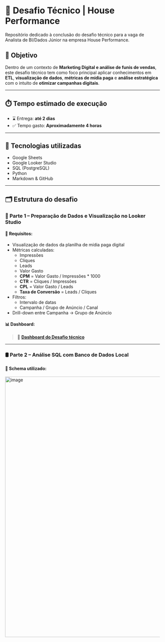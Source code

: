 # 🚀 Desafio Técnico | House Performance

Repositório dedicado à conclusão do desafio técnico para a vaga de Analista de BI/Dados Júnior na empresa House Performance.

## 🎯 Objetivo

Dentro de um contexto de **Marketing Digital e análise de funis de vendas**, este desafio técnico tem como foco principal aplicar conhecimentos em **ETL**, **visualização de dados**, **métricas de mídia paga** e **análise estratégica** com o intuito de **otimizar campanhas digitais**.

---

## ⏱️ Tempo estimado de execução

- ⌛ Entrega: **até 2 dias**
- ✅ Tempo gasto: **Aproximadamente 4 horas**

---

## 🧪 Tecnologias utilizadas

- Google Sheets
- Google Looker Studio
- SQL (PostgreSQL)
- Python
- Markdown & GitHub

---

## 🗂️ Estrutura do desafio

### 📍 Parte 1 – Preparação de Dados e Visualização no Looker Studio

#### 📌 Requisitos:
- Visualização de dados da planilha de mídia paga digital
- Métricas calculadas:
  - Impressões
  - Cliques
  - Leads
  - Valor Gasto
  - **CPM** = Valor Gasto / Impressões * 1000
  - **CTR** = Cliques / Impressões
  - **CPL** = Valor Gasto / Leads
  - **Taxa de Conversão** = Leads / Cliques
- Filtros:
  - Intervalo de datas
  - Campanha / Grupo de Anúncio / Canal 
- Drill-down entre Campanha → Grupo de Anúncio

#### 📊 Dashboard:

> 🔗 **[Dashboard do Desafio técnico](https://lookerstudio.google.com/reporting/c4bd0565-98cb-42b7-9c8c-d38f5d0322a5)**
---

### 🛢️ Parte 2 – Análise SQL com Banco de Dados Local

#### 🧱 Schema utilizado:

<img width="1542" height="846" alt="image" src="https://github.com/user-attachments/assets/5d6c0179-7ba2-4e72-b05f-d56ba9bbd4ae" />

